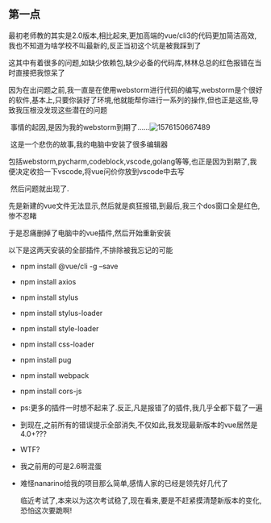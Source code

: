 ## 第一点

​	最初老师教的其实是2.0版本,相比起来,更加高端的vue/cli3的代码更加简洁高效,我也不知道为啥学校不叫最新的,反正当初这个坑是被我踩到了

​	这其中有着很多的问题,如缺少依赖包,缺少必备的代码库,林林总总的红色报错在当时直接把我惊呆了

​	因为在出问题之前,我一直是在使用webstorm进行代码的编写,webstorm是个很好的软件,基本上,只要你装好了环境,他就能帮你进行一系列的操作,但也正是这些,导致我压根没发现这些潜在的问题

​	事情的起因,是因为我的webstorm到期了......![1576150667489](C:\Users\lenovo\Desktop\-\Django+Vue\assets\1576150667489.png)

​	这是一个悲伤的故事,我的电脑中安装了很多编辑器

​	包括webstorm,pycharm,codeblock,vscode,golang等等,也正是因为到期了,我便决定收拾一下vscode,将vue问价你放到vscode中去写

​	然后问题就出现了.

先是新建的vue文件无法显示,然后就是疯狂报错,到最后,我三个dos窗口全是红色,惨不忍睹

于是忍痛删掉了电脑中的vue插件,然后开始重新安装

以下是这两天安装的全部插件,不排除被我忘记的可能

- npm install @vue/cli -g –save

- npm install axios

- npm install stylus

- npm install stylus-loader

- npm install style-loader

- npm install css-loader

- npm install pug

- npm install webpack

- npm install cors-js

- ps:更多的插件一时想不起来了.反正,凡是报错了的插件,我几乎全都下载了一遍

- 到现在,之前所有的错误提示全部消失,不仅如此,我发现最新版本的vue居然是4.0+???

- WTF?

- 我之前用的可是2.6啊混蛋

- 难怪nanarino给我的项目那么简单,感情人家的已经是领先好几代了

  临近考试了,本来以为这次考试稳了,现在看来,要是不赶紧摸清楚新版本的变化,恐怕这次要跪啊!